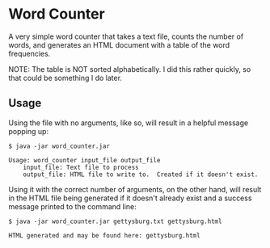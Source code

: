# Word Counter

A very simple word counter that takes a text file, counts the number of words,
and generates an HTML document with a table of the word frequencies.

NOTE: The table is NOT sorted alphabetically. I did this rather quickly, so that
could be something I do later.

## Usage

Using the file with no arguments, like so, will result in a helpful message
popping up:

```shell
$ java -jar word_counter.jar

Usage: word_counter input_file output_file
    input_file: Text file to process
    output_file: HTML file to write to.  Created if it doesn't exist.
```

Using it with the correct number of arguments, on the other hand, will result in
the HTML file being generated if it doesn't already exist and a success message
printed to the command line:

```shell
$ java -jar word_counter.jar gettysburg.txt gettysburg.html

HTML generated and may be found here: gettysburg.html
```